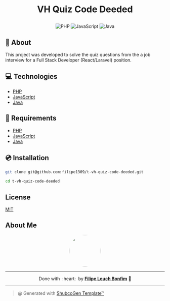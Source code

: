 
# <p align="center">VH Quiz Code Deeded</p>

<p align="center">
    <img src="https://img.shields.io/badge/Code-PHP-informational?style=flat-square&logo=php&color=777bb4&logoColor=8892BF" alt="PHP" />
    <img src="https://img.shields.io/badge/Code-JavaScript-informational?style=flat-square&logo=javascript&color=F7DF1E" alt="JavaScript" />
    <img src="https://img.shields.io/badge/Code-Java-informational?style=flat-square&logo=java&color=007396" alt="Java" />

</p>

## 💬 About

This project was developed to solve the quiz questions from the a job interview for a Full Stack Developer (React/Laravel) position.

## :computer: Technologies

- [PHP](https://www.php.net/)
- [JavaScript](https://www.javascript.com/)
- [Java](https://www.java.com/)

## :scroll: Requirements

- [PHP](https://www.php.net/)
- [JavaScript](https://www.javascript.com/)
- [Java](https://www.java.com/)

## :cd: Installation

```sh
git clone git@github.com:filipe1309/t-vh-quiz-code-deeded.git
```

```sh
cd t-vh-quiz-code-deeded
```

## License

[MIT](https://choosealicense.com/licenses/mit/)

## About Me

<p align="center">
    <a style="font-weight: bold" href="https://github.com/filipe1309/">
    <img style="border-radius:50%" width="100px; "src="https://github.com/filipe1309.png"/>
    </a>
</p>

---

<p align="center">
    Done with&nbsp;&nbsp;:heart:&nbsp;&nbsp;by <a style="font-weight: bold" href="https://github.com/filipe1309/">Filipe Leuch Bonfim</a> 🖖
</p>

---

> @ Generated with [ShubcoGen Template™](https://github.com/filipe1309/shubcogen-template)   
